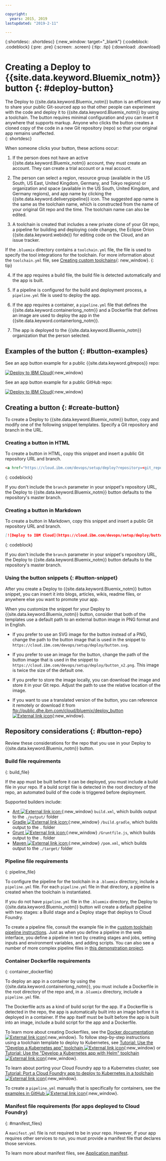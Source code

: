 ```yaml
---

copyright:
  years: 2015, 2019
lastupdated: "2019-2-11"

---
```


{:shortdesc: .shortdesc}
{:new_window: target="_blank"}
{:codeblock: .codeblock}
{:pre: .pre}
{:screen: .screen}
{:tip: .tip}
{:download: .download}


# Creating a Deploy to {{site.data.keyword.Bluemix_notm}} button {: #deploy-button}

The Deploy to {{site.data.keyword.Bluemix_notm}} button is an efficient way to share your public Git-sourced app so that other people can experiment with the code and deploy it to {{site.data.keyword.Bluemix_notm}} by using a toolchain. The button requires minimal configuration and you can insert it anywhere that supports markup. Anyone who clicks the button creates a cloned copy of the code in a new Git repository (repo) so that your original app remains unaffected.  
{: shortdesc}

When someone clicks your button, these actions occur:

1. If the person does not have an active {{site.data.keyword.Bluemix_notm}} account, they must create an account. They can create a trial account or a real account.

2. The person can select a region, resource group (available in the US South, US East, United Kingdom, Germany, and Tokyo regions) or organization and space (available in the US South, United Kingdom, and Germany regions), and app name by clicking the {{site.data.keyword.deliverypipeline}} icon. The suggested app name is the same as the toolchain name, which is constructed from the name of your original Git repo and the time. The toolchain name can also be edited.

3. A toolchain is created that includes a new private clone of your Git repo, a pipeline for building and deploying code changes, the Eclipse Orion {{site.data.keyword.webide}} for editing code on the Cloud, and an issue tracker.

  If the `.bluemix` directory contains a `toolchain.yml` file, the file is used to specify the tool integrations for the toolchain. For more information about the `toolchain.yml` file, see [Creating custom toolchains](/docs/services/ContinuousDelivery?topic=ContinuousDelivery-toolchains_custom){: new_window}.
  {: tip}

4. If the app requires a build file, the build file is detected automatically and the app is built.

5. If a pipeline is configured for the build and deployment process, a `pipeline.yml` file is used to deploy the app.

6. If the app requires a container, a `pipeline.yml` file that defines the {{site.data.keyword.containerlong_notm}} and a Dockerfile that defines an image are used to deploy the app in the {{site.data.keyword.containerlong_notm}}.

7. The app is deployed to the {{site.data.keyword.Bluemix_notm}} organization that the person selected.

## Examples of the button {: #button-examples}

See an app button example for a public {{site.data.keyword.gitrepos}} repo:

[![Deploy to IBM Cloud](https://cloud.ibm.com/devops/setup/deploy/button.png)](https://cloud.ibm.com/devops/setup/deploy?repository=https://git.ng.bluemix.net/idsorg/sample-java-cloudant){:new_window}

See an app button example for a public GitHub repo:

[![Deploy to IBM Cloud](https://cloud.ibm.com/devops/setup/deploy/button.png)](https://cloud.ibm.com/devops/setup/deploy?repository=https://github.com/open-toolchain/starfighter){:new_window}

## Creating a button {: #create-button}

To create a Deploy to {{site.data.keyword.Bluemix_notm}} button, copy and modify one of the following snippet templates. Specify a Git repository and branch in the URL.

### Creating a button in HTML

To create a button in HTML, copy this snippet and insert a public Git repository URL and branch.

```HTML
<a href="https://cloud.ibm.com/devops/setup/deploy?repository=<git_repository_URL>&branch=<git_branch>"><img src="https://cloud.ibm.com/devops/setup/deploy/button.png" alt="Deploy to IBM Cloud"></a>
```
{: codeblock}

If you don't include the `branch` parameter in your snippet's repository URL, the Deploy to {{site.data.keyword.Bluemix_notm}} button defaults to the repository's master branch.

### Creating a button in Markdown

To create a button in Markdown, copy this snippet and insert a public Git repository URL and branch.

```Markdown
[![Deploy to IBM Cloud](https://cloud.ibm.com/devops/setup/deploy/button.png)](https://cloud.ibm.com/devops/setup/deploy?repository=<git_repository_URL>&branch=<git_branch>)
```
{: codeblock}

If you don't include the `branch` parameter in your snippet's repository URL, the Deploy to {{site.data.keyword.Bluemix_notm}} button defaults to the repository's master branch.

### Using the button snippets {: #button-snippet}

After you create a Deploy to {{site.data.keyword.Bluemix_notm}} button snippet, you can insert it into blogs, articles, wikis, readme files, or anywhere else you want to promote your app.

When you customize the snippet for your Deploy to {{site.data.keyword.Bluemix_notm}} button, consider that both of the templates use a default path to an external button image in PNG format and in English.

* If you prefer to use an SVG image for the button instead of a PNG, change the path to the button image that is used in the snippet to `https://cloud.ibm.com/devops/setup/deploy/button.svg`.

* If you prefer to use an image for the button, change the path of the button image that is used in the snippet to `https://cloud.ibm.com/devops/setup/deploy/button_x2.png`. This image is twice the size of the default one.

* If you prefer to store the image locally, you can download the image and store it in your Git repo. Adjust the path to use the relative location of the image.

* If you want to use a translated version of the button, you can reference it remotely or download it from [ftp://public.dhe.ibm.com/cloud/bluemix/deploy_button ![External link icon](../../icons/launch-glyph.svg "External link icon")](ftp://public.dhe.ibm.com/cloud/bluemix/deploy_button){:new_window}.

## Repository considerations {: #button-repo}

Review these considerations for the repo that you use in your Deploy to {{site.data.keyword.Bluemix_notm}} button.


### Build file requirements
{: build_file}

If the app must be built before it can be deployed, you must include a build file in your repo. If a build script file is detected in the root directory of the repo, an automated build of the code is triggered before deployment.

Supported builders include:

* [Ant ![External link icon](../../icons/launch-glyph.svg "External link icon"):](http://ant.apache.org/manual/using.html){:new_window} `build.xml`, which builds output to the `./output/` folder
* [Gradle ![External link icon](../../icons/launch-glyph.svg "External link icon"):](https://docs.gradle.org/current/userguide/getting_started.html){:new_window} `/build.gradle`, which builds output to the `.` folder
* [Grunt ![External link icon](../../icons/launch-glyph.svg "External link icon"):](http://gruntjs.com/getting-started#the-gruntfile){:new_window} `/Gruntfile.js`, which builds output to the `.` folder
* [Maven ![External link icon](../../icons/launch-glyph.svg "External link icon"):](http://maven.apache.org/guides/introduction/introduction-to-the-pom.html){:new_window} `/pom.xml`, which builds output to the `./target/` folder

### Pipeline file requirements
{: pipeline_file}

To configure the pipeline for the toolchain in a `.bluemix` directory, include a `pipeline.yml` file. For each `pipeline.yml` file in that directory, a pipeline is created when the toolchain is instantiated.

If you do not have `pipeline.yml` file in the `.bluemix` directory, the Deploy to {{site.data.keyword.Bluemix_notm}} button will create a default pipeline with two stages: a Build stage and a Deploy stage that deploys to Cloud Foundry.

To create a pipeline file, consult the example file in the [custom toolchain pipeline instructions](/docs/services/ContinuousDelivery?topic=ContinuousDelivery-toolchains_custom#toolchains_custom_pipeline_yml). Just as when you define a pipeline in the web interface, you define a pipeline in text by creating stages and jobs, setting inputs and environment variables, and adding scripts. You can also see a number of more complex pipeline files in [this demonstration project](https://github.com/open-toolchain/toolchain-demo/tree/master/.bluemix).

### Container Dockerfile requirements
{: container_dockerfile}

To deploy an app in a container by using the {{site.data.keyword.containerlong_notm}}, you must include a Dockerfile in the root directory of the repo and, in a `.bluemix` directory, include a `pipeline.yml` file.

The Dockerfile acts as a kind of build script for the app. If a Dockerfile is detected in the repo, the app is automatically built into an image before it is deployed in a container. If the app itself must be built before the app is built into an image, include a build script for the app and a Dockerfile.

To learn more about creating Dockerfiles, see the [Docker documentation ![External link icon](../../icons/launch-glyph.svg "External link icon")](https://docs.docker.com/reference/builder/){:new_window}. To follow step-by-step instructions using a toolchain template to deploy to Kubernetes, see [Tutorial: Use the "Develop a Kubernetes app" toolchain ![External link icon](../../icons/launch-glyph.svg "External link icon")](https://www.ibm.com/cloud/garage/tutorials/use-develop-kubernetes-app-toolchain?task=0){:new_window} or [Tutorial: Use the "Develop a Kubernetes app with Helm" toolchain ![External link icon](../../icons/launch-glyph.svg "External link icon")](https://www.ibm.com/cloud/garage/tutorials/use-develop-kubernetes-app-with-helm-toolchain?task=0){:new_window}.

To learn about porting your Cloud Foundry app to a Kubernetes cluster, see [Tutorial: Port a Cloud Foundry app to deploy to Kubernetes in a toolchain ![External link icon](../../icons/launch-glyph.svg "External link icon")](https://www.ibm.com/cloud/garage/tutorials/port-a-cf-app-to-deploy-to-kubernetes-in-a-toolchain?task=0){:new_window}.  

To create a `pipeline.yml` manually that is specifically for containers, see the [examples in GitHub ![External link icon](../../icons/launch-glyph.svg "External link icon")](https://github.com/Puquios/){:new_window}.

### Manifest file requirements (for apps deployed to Cloud Foundry)
{: #manifest_files}

A `manifest.yml` file is not required to be in your repo. However, if your app requires other services to run, you must provide a manifest file that declares those services.

To learn more about manifest files, see [Application manifest](/docs/cloud-foundry?topic=cloud-foundry-deploy_apps#appmanifest).
